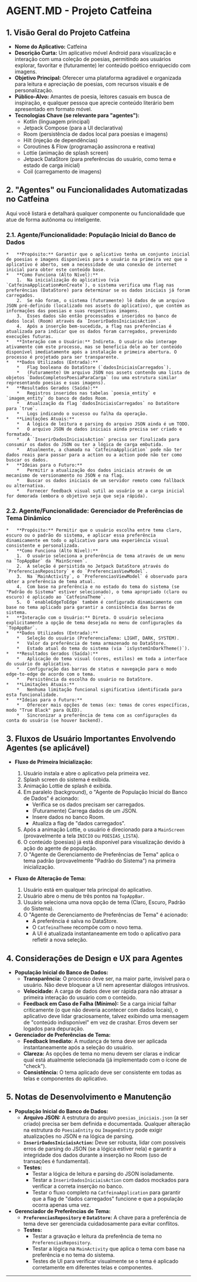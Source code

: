 # AGENT.MD - Projeto Catfeina

## 1. Visão Geral do Projeto Catfeina

*   **Nome do Aplicativo:** Catfeina
*   **Descrição Curta:** Um aplicativo móvel Android para visualização e interação com uma coleção de poesias, permitindo aos usuários explorar, favoritar e (futuramente) ler conteúdo poético enriquecido com imagens.
*   **Objetivo Principal:** Oferecer uma plataforma agradável e organizada para leitura e apreciação de poesias, com recursos visuais e de personalização.
*   **Público-Alvo:** Amantes de poesia, leitores casuais em busca de inspiração, e qualquer pessoa que aprecie conteúdo literário bem apresentado em formato móvel.
*   **Tecnologias Chave (se relevante para "agentes"):**
    *   Kotlin (linguagem principal)
    *   Jetpack Compose (para a UI declarativa)
    *   Room (persistência de dados local para poesias e imagens)
    *   Hilt (injeção de dependências)
    *   Coroutines & Flow (programação assíncrona e reativa)
    *   Lottie (animação de splash screen)
    *   Jetpack DataStore (para preferências do usuário, como tema e estado de carga inicial)
    *   Coil (carregamento de imagens)

## 2. "Agentes" ou Funcionalidades Automatizadas no Catfeina

Aqui você listará e detalhará qualquer componente ou funcionalidade que atue de forma autônoma ou inteligente.

### 2.1. Agente/Funcionalidade: População Inicial do Banco de Dados
    *   **Propósito:** Garantir que o aplicativo tenha um conjunto inicial de poesias e imagens disponíveis para o usuário na primeira vez que o aplicativo é aberto, sem a necessidade de uma conexão de internet inicial para obter este conteúdo base.
    *   **Como Funciona (Alto Nível):**
        1.  Na inicialização do aplicativo (via `CatfeinaApplication#onCreate`), o sistema verifica uma flag nas preferências (DataStore) para determinar se os dados iniciais já foram carregados.
        2.  Se não foram, o sistema (futuramente) lê dados de um arquivo JSON pré-definido (localizado nos assets do aplicativo), que contém as informações das poesias e suas respectivas imagens.
        3.  Esses dados são então processados e inseridos no banco de dados local (Room) através da `InserirDadosIniciaisAction`.
        4.  Após a inserção bem-sucedida, a flag nas preferências é atualizada para indicar que os dados foram carregados, prevenindo execuções futuras.
    *   **Interação com o Usuário:** Indireta. O usuário não interage ativamente com este processo, mas se beneficia dele ao ter conteúdo disponível imediatamente após a instalação e primeira abertura. O processo é projetado para ser transparente.
    *   **Dados Utilizados (Entrada):**
        *   Flag booleana do DataStore (`dadosIniciaisCarregados`).
        *   (Futuramente) Um arquivo JSON nos assets contendo uma lista de objetos `DadosCompletosPoesiaParaCarga` (ou uma estrutura similar representando poesias e suas imagens).
    *   **Resultados Gerados (Saída):**
        *   Registros inseridos nas tabelas `poesia_entity` e `imagem_entity` do banco de dados Room.
        *   Atualização da flag `dadosIniciaisCarregados` no DataStore para `true`.
        *   Logs indicando o sucesso ou falha da operação.
    *   **Limitações Atuais:**
        *   A lógica de leitura e parsing do arquivo JSON ainda é um TODO.
        *   O arquivo JSON de dados iniciais ainda precisa ser criado e formatado.
        *   A `InserirDadosIniciaisAction` precisa ser finalizada para consumir os dados do JSON ou ter a lógica de carga embutida.
        *   Atualmente, a chamada na `CatfeinaApplication` pode não ter dados reais para passar para a action ou a action pode não ter como buscar os dados.
    *   **Ideias para o Futuro:**
        *   Permitir a atualização dos dados iniciais através de um mecanismo de versionamento no JSON e na flag.
        *   Buscar os dados iniciais de um servidor remoto como fallback ou alternativa.
        *   Fornecer feedback visual sutil ao usuário se a carga inicial for demorada (embora o objetivo seja que seja rápida).

### 2.2. Agente/Funcionalidade: Gerenciador de Preferências de Tema Dinâmico
    *   **Propósito:** Permitir que o usuário escolha entre tema claro, escuro ou o padrão do sistema, e aplicar essa preferência dinamicamente em todo o aplicativo para uma experiência visual consistente e personalizada.
    *   **Como Funciona (Alto Nível):**
        1.  O usuário seleciona a preferência de tema através de um menu na `TopAppBar` da `MainScreen`.
        2.  A seleção é persistida no Jetpack DataStore através do `PreferenciasRepository` e do `PreferenciasViewModel`.
        3.  Na `MainActivity`, o `PreferenciasViewModel` é observado para obter a preferência de tema atual.
        4.  Com base na preferência e no estado do tema do sistema (se "Padrão do Sistema" estiver selecionado), o tema apropriado (claro ou escuro) é aplicado ao `CatfeinaTheme`.
        5.  O `enableEdgeToEdge` também é configurado dinamicamente com base no tema aplicado para garantir a consistência das barras de sistema.
    *   **Interação com o Usuário:** Direta. O usuário seleciona explicitamente a opção de tema desejada no menu de configurações da `TopAppBar`.
    *   **Dados Utilizados (Entrada):**
        *   Seleção do usuário (PreferenciaTema: LIGHT, DARK, SYSTEM).
        *   Valor da preferência de tema armazenado no DataStore.
        *   Estado atual do tema do sistema (via `isSystemInDarkTheme()`).
    *   **Resultados Gerados (Saída):**
        *   Aplicação do tema visual (cores, estilos) em toda a interface do usuário do aplicativo.
        *   Configuração das barras de status e navegação para o modo edge-to-edge de acordo com o tema.
        *   Persistência da escolha do usuário no DataStore.
    *   **Limitações Atuais:**
        *   Nenhuma limitação funcional significativa identificada para esta funcionalidade.
    *   **Ideias para o Futuro:**
        *   Oferecer mais opções de temas (ex: temas de cores específicas, modo "True Black" para OLED).
        *   Sincronizar a preferência de tema com as configurações da conta do usuário (se houver backend).

## 3. Fluxos de Usuário Importantes Envolvendo Agentes (se aplicável)

*   **Fluxo de Primeira Inicialização:**
    1.  Usuário instala e abre o aplicativo pela primeira vez.
    2.  Splash screen do sistema é exibida.
    3.  Animação Lottie de splash é exibida.
    4.  Em paralelo (background), o "Agente de População Inicial do Banco de Dados" é acionado:
        *   Verifica se os dados precisam ser carregados.
        *   (Futuramente) Carrega dados de um JSON.
        *   Insere dados no banco Room.
        *   Atualiza a flag de "dados carregados".
    5.  Após a animação Lottie, o usuário é direcionado para a `MainScreen` (provavelmente a tela `INICIO` ou `POESIAS_LISTA`).
    6.  O conteúdo (poesias) já está disponível para visualização devido à ação do agente de população.
    7.  O "Agente de Gerenciamento de Preferências de Tema" aplica o tema padrão (provavelmente "Padrão do Sistema") na primeira inicialização.

*   **Fluxo de Alteração de Tema:**
    1.  Usuário está em qualquer tela principal do aplicativo.
    2.  Usuário abre o menu de três pontos na `TopAppBar`.
    3.  Usuário seleciona uma nova opção de tema (Claro, Escuro, Padrão do Sistema).
    4.  O "Agente de Gerenciamento de Preferências de Tema" é acionado:
        *   A preferência é salva no DataStore.
        *   O `CatfeinaTheme` recompõe com o novo tema.
        *   A UI é atualizada instantaneamente em todo o aplicativo para refletir a nova seleção.

## 4. Considerações de Design e UX para Agentes

*   **População Inicial do Banco de Dados:**
    *   **Transparência:** O processo deve ser, na maior parte, invisível para o usuário. Não deve bloquear a UI nem apresentar diálogos intrusivos.
    *   **Velocidade:** A carga de dados deve ser rápida para não atrasar a primeira interação do usuário com o conteúdo.
    *   **Feedback em Caso de Falha (Mínimo):** Se a carga inicial falhar criticamente (o que não deveria acontecer com dados locais), o aplicativo deve lidar graciosamente, talvez exibindo uma mensagem de "conteúdo indisponível" em vez de crashar. Erros devem ser logados para depuração.
*   **Gerenciador de Preferências de Tema:**
    *   **Feedback Imediato:** A mudança de tema deve ser aplicada instantaneamente após a seleção do usuário.
    *   **Clareza:** As opções de tema no menu devem ser claras e indicar qual está atualmente selecionada (já implementado com o ícone de "check").
    *   **Consistência:** O tema aplicado deve ser consistente em todas as telas e componentes do aplicativo.

## 5. Notas de Desenvolvimento e Manutenção

*   **População Inicial do Banco de Dados:**
    *   **Arquivo JSON:** A estrutura do arquivo `poesias_iniciais.json` (a ser criado) precisa ser bem definida e documentada. Qualquer alteração na estrutura do `PoesiaEntity` ou `ImagemEntity` pode exigir atualizações no JSON e na lógica de parsing.
    *   **`InserirDadosIniciaisAction`:** Deve ser robusta, lidar com possíveis erros de parsing do JSON (se a lógica estiver nela) e garantir a integridade dos dados durante a inserção no Room (uso de transações é fundamental).
    *   **Testes:**
        *   Testar a lógica de leitura e parsing do JSON isoladamente.
        *   Testar a `InserirDadosIniciaisAction` com dados mockados para verificar a correta inserção no banco.
        *   Testar o fluxo completo na `CatfeinaApplication` para garantir que a flag de "dados carregados" funcione e que a população ocorra apenas uma vez.
*   **Gerenciador de Preferências de Tema:**
    *   **`PreferenciasRepository` e `DataStore`:** A chave para a preferência de tema deve ser gerenciada cuidadosamente para evitar conflitos.
    *   **Testes:**
        *   Testar a gravação e leitura da preferência de tema no `PreferenciasRepository`.
        *   Testar a lógica na `MainActivity` que aplica o tema com base na preferência e no tema do sistema.
        *   Testes de UI para verificar visualmente se o tema é aplicado corretamente em diferentes telas e componentes.

---
